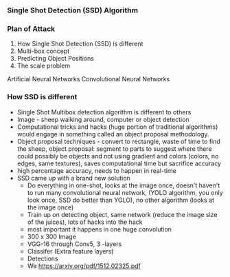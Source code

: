 ### Single Shot Detection (SSD) Algorithm

### Plan of Attack
1. How Single Shot Detection (SSD) is different
2. Multi-box concept
3. Predicting Object Positions
4. The scale problem

Artificial Neural Networks
Convolutional Neural Networks


### How SSD is different
- Single Shot Multibox detection algorithm is different to others
- Image - sheep walking around, computer or object detection
- Computational tricks and hacks (huge portion of traditional algorithms) would engage in something called an object proposal methodology.
- Object proposal techniques - convert to rectangle, waste of time to find the sheep, object proposal: segment to parts to suggest where there could possibly be objects and not using gradient and colors (colors, no edges, same textures), saves computational time but sacrifice accuracy
- high percentage accuracy, needs to happen in real-time
- SSD came up with a brand new solution
  - Do everything in one-shot, looks at the image once, doesn't haven't to run many convolutional neural network, (YOLO algorithm, you only look once, SSD do better than YOLO), no other algorithm (looks at the image once)
  - Train up on detecting object, same network (reduce the image size of the juices), lots of hacks into the hack
  - most important it happens in one huge convolution
  - 300 x 300 Image
  - VGG-16 through Conv5, 3 -layers
  - Classifer (Extra feature layers)
  - Detections
  - We https://arxiv.org/pdf/1512.02325.pdf
